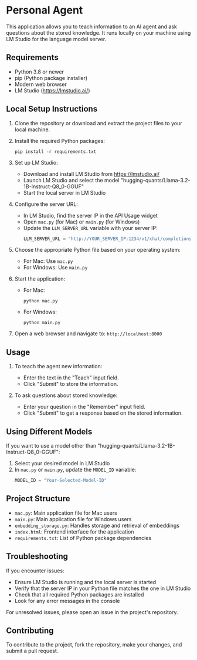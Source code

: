 # Personal Agent

This application allows you to teach information to an AI agent and ask questions about the stored knowledge. It runs locally on your machine using LM Studio for the language model server.

## Requirements

* Python 3.8 or newer
* pip (Python package installer)
* Modern web browser
* LM Studio (https://lmstudio.ai/)

## Local Setup Instructions

1. Clone the repository or download and extract the project files to your local machine.

2. Install the required Python packages:
   ```
   pip install -r requirements.txt
   ```

3. Set up LM Studio:
   * Download and install LM Studio from https://lmstudio.ai/
   * Launch LM Studio and select the model "hugging-quants/Llama-3.2-1B-Instruct-Q8_0-GGUF"
   * Start the local server in LM Studio

4. Configure the server URL:
   * In LM Studio, find the server IP in the API Usage widget
   * Open `mac.py` (for Mac) or `main.py` (for Windows)
   * Update the `LLM_SERVER_URL` variable with your server IP:
     ```python
     LLM_SERVER_URL = "http://YOUR_SERVER_IP:1234/v1/chat/completions"
     ```

5. Choose the appropriate Python file based on your operating system:
   * For Mac: Use `mac.py`
   * For Windows: Use `main.py`

6. Start the application:
   * For Mac:
     ```
     python mac.py
     ```
   * For Windows:
     ```
     python main.py
     ```

7. Open a web browser and navigate to:
   `http://localhost:8000`

## Usage

1. To teach the agent new information:
   * Enter the text in the "Teach" input field.
   * Click "Submit" to store the information.

2. To ask questions about stored knowledge:
   * Enter your question in the "Remember" input field.
   * Click "Submit" to get a response based on the stored information.

## Using Different Models

If you want to use a model other than "hugging-quants/Llama-3.2-1B-Instruct-Q8_0-GGUF":

1. Select your desired model in LM Studio
2. In `mac.py` or `main.py`, update the `MODEL_ID` variable:
   ```python
   MODEL_ID = "Your-Selected-Model-ID"
   ```

## Project Structure

- `mac.py`: Main application file for Mac users
- `main.py`: Main application file for Windows users
- `embedding_storage.py`: Handles storage and retrieval of embeddings
- `index.html`: Frontend interface for the application
- `requirements.txt`: List of Python package dependencies

## Troubleshooting

If you encounter issues:
* Ensure LM Studio is running and the local server is started
* Verify that the server IP in your Python file matches the one in LM Studio
* Check that all required Python packages are installed
* Look for any error messages in the console

For unresolved issues, please open an issue in the project's repository.

## Contributing

To contribute to the project, fork the repository, make your changes, and submit a pull request.
